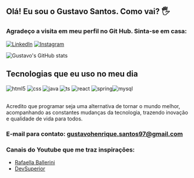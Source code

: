 ## Olá! Eu sou o Gustavo Santos. Como vai? 🖐️
### Agradeço a visita em meu perfil no Git Hub. Sinta-se em casa:

[![LinkedIn]( 	https://img.shields.io/badge/LinkedIn-0077B5?style=for-the-badge&logo=linkedin&logoColor=white)](https://www.linkedin.com/in/gustavoh-santos/)
[![Instagram](https://img.shields.io/badge/Instagram-E4405F?style=for-the-badge&logo=instagram&logoColor=white)](https://www.instagram.com/gh_santoss_/)

![Gustavo's GitHub stats](https://github-readme-stats.vercel.app/api?username=gustavo-dev&show_icons=true&theme=highcontrast)

## Tecnologias que eu uso no meu dia

<div style="display: inline_block">
  <img align="center" alt="html5" src="https://img.shields.io/badge/HTML5-E34F26?style=for-the-badge&logo=html5&logoColor=white" />
  <img align="center" alt="css" src="https://img.shields.io/badge/CSS3-1572B6?style=for-the-badge&logo=css3&logoColor=white" />
  <img align="center" alt="java" src="https://img.shields.io/badge/Java-ED8B00?style=for-the-badge&logo=java&logoColor=white" />
  <img align="center" alt="ts" src="https://img.shields.io/badge/TypeScript-007ACC?style=for-the-badge&logo=typescript&logoColor=white" />
  <img align="center" alt="react" src="https://img.shields.io/badge/React-20232A?style=for-the-badge&logo=react&logoColor=61DAFB" />  <img align="center" alt="spring" src="https://img.shields.io/badge/Spring-6DB33F?style=for-the-badge&logo=spring&logoColor=white" /><img align="center" alt="mysql" src="https://img.shields.io/badge/MySQL-005C84?style=for-the-badge&logo=mysql&logoColor=white" />
  
</div><br/>

Acredito que programar seja uma alternativa de tornar o mundo melhor, acompanhando as constantes mudanças da tecnologia, trazendo inovação e qualidade de vida para todos.

### E-mail para contato: gustavohenrique.santos97@gmail.com
### Canais do Youtube que me traz inspirações:
- [Rafaella Ballerini](https://www.youtube.com/c/rafaellaballerini)<br/>
- [DevSuperior](https://www.youtube.com/c/DevSuperior)<br/>
<br/>
